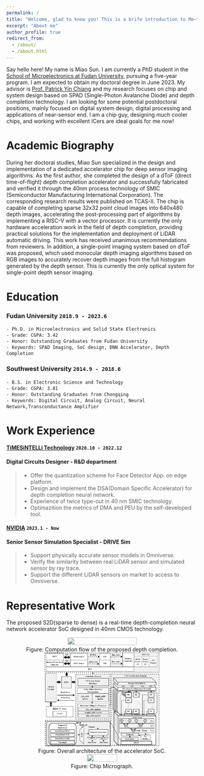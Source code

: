 ```yaml
---
permalink: /
title: "Welcome, glad to know you! This is a brife introduction to Me~"
excerpt: "About me"
author_profile: true
redirect_from: 
  - /about/
  - /about.html
---
```

Say hello here! My name is Miao Sun. I am currently a PhD student in the [School of Microelectronics at Fudan University](https://sme.fudan.edu.cn/), pursuing a five-year program. I am expected to obtain my doctoral degree in June 2023. My advisor is [Prof. Patrick Yin Chiang](https://sme.fudan.edu.cn/5f/e4/c31146a352228/page.htm) and my research focuses on chip and system design based on SPAD (Single-Photon Avalanche Diode) and depth completion technology. I am looking for some potential postdoctoral positions, mainly focused on digital system design, digital processing and applications of near-sensor end. I am a chip guy, designing much cooler chips, and working with excellent ICers are ideal goals for me now!


Academic Biography
======
During her doctoral studies, Miao Sun specialized in the design and implementation of a dedicated accelerator chip for deep sensor imaging algorithms. As the first author, she completed the design of a dToF (direct time-of-flight) depth completion accelerator and successfully fabricated and verified it through the 40nm process technology of SMIC (Semiconductor Manufacturing International Corporation). The corresponding research results were published on TCAS-II. The chip is capable of completing sparse 32x32 point cloud images into 640x480 depth images, accelerating the post-processing part of algorithms by implementing a RISC-V with a vector processor. It is currently the only hardware acceleration work in the field of depth completion, providing practical solutions for the implementation and deployment of LiDAR automatic driving. This work has received unanimous recommendations from reviewers. In addition, a single-point imaging system based on dToF was proposed, which used monocular depth imaging algorithms based on RGB images to accurately recover depth images from the full histogram generated by the depth sensor. This is currently the only optical system for single-point depth sensor imaging.

Education
======

### __Fudan University__ `2018.9 - 2023.6`
```
- Ph.D. in Microelectronics and Solid State Electronics
- Grade: CGPA: 3.42
- Honor: Outstanding Graduates from Fudan University
- Keywords: SPAD Imaging, SoC design, DNN Accelerator, Depth Completion
```

### __Southwest University__ `2014.9 - 2018.6`
```
- B.S. in Electronic Science and Technology
- Grade: CGPA: 3.81
- Honor: Outstanding Graduates from Chongqing
- Keywords: Digital Circuit, Analog Circuit, Neural Network,Transconductance Amplifier
```

Work Experience
======
#### [__TiMESiNTELLi Technology__](https://www.timesintelli.com/) `2020.10 - 2022.12`
#### Digital Circuits Designer - R&D department
> + Offer the quantization scheme for Face Detector App. on edge platform. 
> + Design and implement the DSA(Domain Specific Accelerator) for depth completion neural network.
> + Experience of twice type-out in 40 nm SMIC technology.
> + Optimazition the metrics of DMA and PEU by the self-developed tool. 

#### [__NVIDIA__](https://developer.nvidia.com/drive/simulation) `2023.1 - Now`
#### Senior Sensor Simulation Specialist - DRIVE Sim
> + Support physically accurate sensor models in Omniverse.
> + Verify the similarity between real LiDAR sensor and simulated sensor by ray trace.
> + Support the different LiDAR sensors on market to access to Omniverse.

Representative Work
======
The proposed S2D(sparse to dense) is a real-time depth-completion neural network accelerator SoC designed in 40nm CMOS technology.
<div  align="center">   
<img src=/images/algorithm.png width="60%" height="60%" />
</div>
<center>Figure: Computation flow of the proposed depth completion.</center>


<div  align="center">   
<img src=/images/Fig2.jpg width="60%" height="60%" />
</div>
<center>Figure: Overall architecture of the accelerator SoC.</center>

<div  align="center">   
<img src=/images/layout.png width="40%" height="40%" />
</div>
<center>Figure: Chip Micrograph.</center>